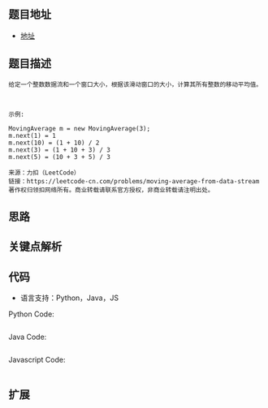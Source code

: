 ## 题目地址

- [地址](https://leetcode-cn.com/problems/moving-average-from-data-stream/)

## 题目描述

```
给定一个整数数据流和一个窗口大小，根据该滑动窗口的大小，计算其所有整数的移动平均值。

 

示例:

MovingAverage m = new MovingAverage(3);
m.next(1) = 1
m.next(10) = (1 + 10) / 2
m.next(3) = (1 + 10 + 3) / 3
m.next(5) = (10 + 3 + 5) / 3

来源：力扣（LeetCode）
链接：https://leetcode-cn.com/problems/moving-average-from-data-stream
著作权归领扣网络所有。商业转载请联系官方授权，非商业转载请注明出处。
```

## 思路


## 关键点解析



## 代码

- 语言支持：Python，Java，JS

Python Code:

```python

```

Java Code:

```java

```

Javascript Code:

```js

```

## 扩展
